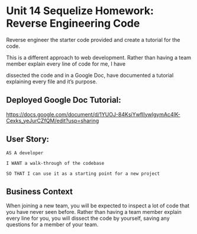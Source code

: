 # Unit 14 Sequelize Homework: Reverse Engineering Code

Reverse engineer the starter code provided and create a tutorial for the code.

This is a different approach to web development. Rather than having a team member explain every line of code for me, I have 

dissected the code and in a Google Doc, have documented a tutorial explaining every file and it’s purpose.

## Deployed Google Doc Tutorial: 

https://docs.google.com/document/d/1YUOJ-84KsiYwfIIywlgymAc4lK-Cexks_yeJurCZfQM/edit?usp=sharing

## User Story: 
```
AS A developer

I WANT a walk-through of the codebase

SO THAT I can use it as a starting point for a new project
```

## Business Context

When joining a new team, you will be expected to inspect a lot of code that you have never seen before. Rather than having a team member explain every line for you, you will dissect the code by yourself, saving any questions for a member of your team.

